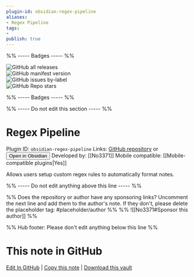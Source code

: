 ```yaml
---
plugin-id: obsidian-regex-pipeline
aliases:
- Regex Pipeline
tags: 
- 
publish: true
---
```


%% ----- Badges ----- %%

![GitHub all releases](https://img.shields.io/github/downloads/No3371/obsidian-regex-pipeline/total?color=573E7A&logo=github&style=for-the-badge)   
![GitHub manifest version](https://img.shields.io/github/manifest-json/v/No3371/obsidian-regex-pipeline?color=573E7A&logo=github&style=for-the-badge)   
![GitHub issues by-label](https://img.shields.io/github/issues/No3371/obsidian-regex-pipeline/help%20wanted?color=573E7A&logo=github&style=for-the-badge)   
![GitHub Repo stars](https://img.shields.io/github/stars/No3371/obsidian-regex-pipeline?color=573E7A&logo=github&style=for-the-badge)

%% ----- Badges ----- %%

%% ----- Do not edit this section ----- %%

# Regex Pipeline

Plugin ID: `obsidian-regex-pipeline`
Links: [GitHub repository](https://github.com/No3371/obsidian-regex-pipeline) or [<button id=HH>Open in Obsidian</button>](obsidian://show-plugin?id=obsidian-regex-pipeline)
Developed by: [[No3371]]
Mobile compatible: [[Mobile-compatible plugins|Yes]]

Allows users setup custom regex rules to automatically format notes.

%% ----- Do not edit anything above this line ----- %% 

%% Does the repository or author have any sponsoring links? Uncomment the next line and add them to the author's note. If they don't, please delete the placeholder tag: #placeholder/author %%
%% ![[No3371#Sponsor this author]] %%

%% Hub footer: Please don't edit anything below this line %%

# This note in GitHub

<span class="git-footer">[Edit In GitHub](https://github.dev/obsidian-community/obsidian-hub/blob/main/02%20-%20Community%20Expansions/02.05%20All%20Community%20Expansions/Plugins/obsidian-regex-pipeline.md "git-hub-edit-note") | [Copy this note](https://raw.githubusercontent.com/obsidian-community/obsidian-hub/main/02%20-%20Community%20Expansions/02.05%20All%20Community%20Expansions/Plugins/obsidian-regex-pipeline.md "git-hub-copy-note") | [Download this vault](https://github.com/obsidian-community/obsidian-hub/archive/refs/heads/main.zip "git-hub-download-vault") </span>
